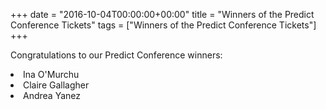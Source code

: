 +++
date = "2016-10-04T00:00:00+00:00"
title = "Winners of the Predict Conference Tickets"
tags = ["Winners of the Predict Conference Tickets"]
+++

Congratulations to our Predict Conference winners:

<li> Ina O'Murchu </li>
<li> Claire Gallagher </li>
<li> Andrea Yanez </li>
